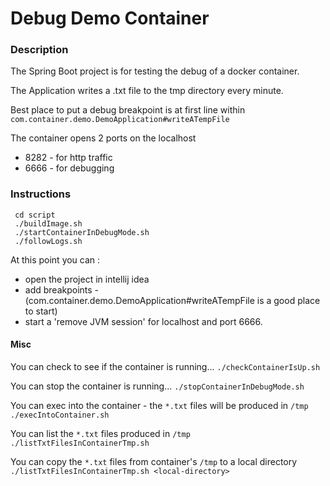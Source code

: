 # Debug Demo Container

### Description
The Spring Boot project is for testing the debug of a docker container.

The Application writes a .txt file to the tmp directory every minute.

Best place to put a debug breakpoint is at first line within `com.container.demo.DemoApplication#writeATempFile`

The container opens 2 ports on the localhost
 * 8282 - for http traffic
 * 6666 - for debugging
### Instructions

```
 cd script
 ./buildImage.sh
 ./startContainerInDebugMode.sh
 ./followLogs.sh
```

At this point you can :
 * open the project in intellij idea
 * add breakpoints - (com.container.demo.DemoApplication#writeATempFile is a good place to start)
 * start a 'remove JVM session' for localhost and port 6666.

#### Misc

You can check to see if the container is running...
`./checkContainerIsUp.sh`

You can stop the container is running...
`./stopContainerInDebugMode.sh`

You can exec into the container - the `*.txt` files will be produced in `/tmp`
`./execIntoContainer.sh`

You can list the `*.txt` files produced in `/tmp`
`./listTxtFilesInContainerTmp.sh`

You can copy the `*.txt` files from container's `/tmp` to a local directory
`./listTxtFilesInContainerTmp.sh <local-directory>`



